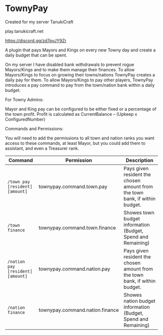 # TownyPay

Created for my server TanukiCraft

play.tanukicraft.net

https://discord.gg/zd7pvJY9Zr

A plugin that pays Mayors and Kings on every new Towny day and create a daily budget that can be spent.

On my server I have disabled bank withdrawals to prevent rogue Mayors/Kings and to make them manage their finances. To allow Mayors/Kings to focus on growing their towns/nations TownyPay creates a daily pay for them.
To allow Mayors/Kings to pay other players, TownyPay introduces a pay command to pay from the town/nation bank within a daily budget.

For Towny Admins:

Mayor and King pay can be configured to be either fixed or a percentage of the town profit.
Profit is calculated as CurrentBalance – (Upkeep x ConfiguredNumber)


Commands and Permissions:

You will need to add the permissions to all town and nation ranks you want access to these commands, at least Mayor, but you could add them to assistant, and even a Treasurer rank.


| Command | Permission | Description |
| ---------------------------- | -------------- | -------------- |
|`/town pay [resident] [amount]` | townypay.command.town.pay | Pays given resident the chosen amount from the town bank, if within budget.|
|`/town finance` | townypay.command.town.finance | Showes town budget information (Budget, Spend and Remaining)|
|`/nation pay [resident] [amount]` | townypay.command.nation.pay | Pays given resident the chosen amount from the town bank, if within budget.|
|`/nation finance` | townypay.command.nation.finance | Showes nation budget information (Budget, Spend and Remaining)|


